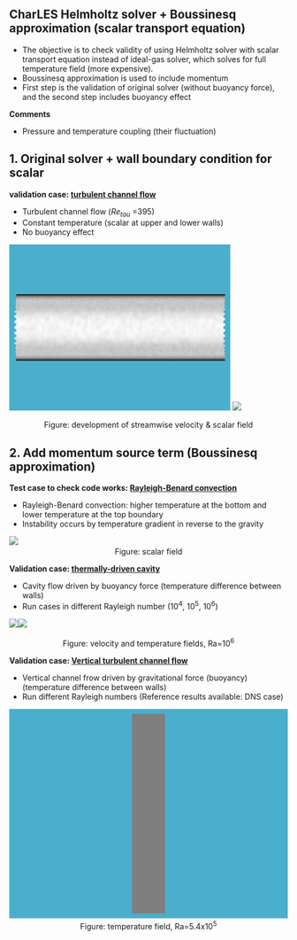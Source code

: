 CharLES Helmholtz solver + Boussinesq approximation 
(scalar transport equation)
----
- The objective is to check validity of using Helmholtz solver with scalar transport equation instead of ideal-gas solver, which solves for full temperature field (more expensive). 
- Boussinesq approximation is used to include momentum 
- First step is the validation of original solver (without buoyancy force), and the second step includes buoyancy effect

**Comments**

- Pressure and temperature coupling (their fluctuation)


## 1. Original solver + wall boundary condition for scalar

**validation case: [turbulent channel flow](channel_flow/)**

- Turbulent channel flow (*Re<sub>tau</sub>* =395)
- Constant temperature (scalar at upper and lower walls)
- No buoyancy effect

<img src="channel_flow/images/animation_U.gif" title="Development of streamwise velocity" width=400> <img src="channel_flow/images/animation_CT.gif" width=400>

<center>Figure: development of streamwise velocity & scalar field</center>



## 2. Add momentum source term (Boussinesq approximation)

**Test case to check code works: [Rayleigh-Benard convection](Rayleigh-Benard/)**

- Rayleigh-Benard convection: higher temperature at the bottom and lower temperature at the top boundary
- Instability occurs by temperature gradient in reverse to the gravity

<img src="Rayleigh-Benard/images/animation.gif" width=400>

<center>Figure: scalar field</center>



**Validation case: [thermally-driven cavity](cavity/)**

- Cavity flow driven by buoyancy force (temperature difference between walls)
- Run cases in different Rayleigh number (10<sup>4</sup>, 10<sup>5</sup>, 10<sup>6</sup>)

<img src="cavity/images/animation_U.gif" width=400><img src="cavity/images/animation_T.gif" width=400>

<center>Figure: velocity and temperature fields, Ra=10<sup>6</sup></center>



**Validation case: [Vertical turbulent channel flow](vertical_channel/)**

- Vertical channel frow driven by gravitational force (buoyancy) (temperature difference between walls)
- Run different Rayleigh numbers (Reference results available: DNS case)

<img src="vertical_channel/results/T.gif" width=600>

<center>Figure: temperature field, Ra=5.4x10<sup>5</sup></center>



